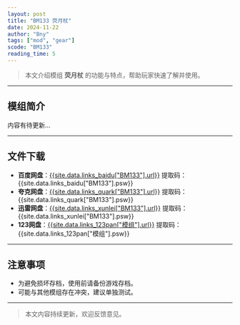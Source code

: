 ```yaml
---
layout: post
title: "BM133 荧月杖"
date: 2024-11-22
author: "Bny"
tags: ["mod", "gear"]
scode: "BM133"
reading_time: 5
---
```


> 本文介绍模组 **荧月杖** 的功能与特点，帮助玩家快速了解并使用。

---

## 模组简介

内容有待更新...

---

## 文件下载
- **百度网盘**：[{{site.data.links_baidu["BM133"].url}}]({{site.data.links_baidu["BM133"].url}}) 提取码：{{site.data.links_baidu["BM133"].psw}}
- **夸克网盘**：[{{site.data.links_quark["BM133"].url}}]({{site.data.links_quark["BM133"].url}}) 提取码：{{site.data.links_quark["BM133"].psw}}
- **迅雷网盘**：[{{site.data.links_xunlei["BM133"].url}}]({{site.data.links_xunlei["BM133"].url}}) 提取码：{{site.data.links_xunlei["BM133"].psw}}
- **123网盘**：[{{site.data.links_123pan["模组"].url}}]({{site.data.links_123pan["模组"].url}}) 提取码：{{site.data.links_123pan["模组"].psw}}

---

## 注意事项
- 为避免损坏存档，使用前请备份游戏存档。
- 可能与其他模组存在冲突，建议单独测试。

---

> 本文内容持续更新，欢迎反馈意见。
